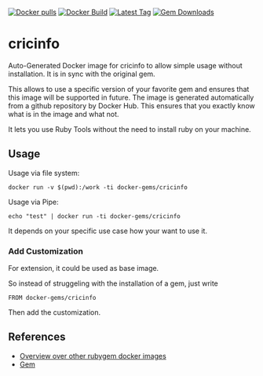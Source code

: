 [![Docker pulls](https://img.shields.io/docker/pulls/rubygem/cricinfo.svg)](https://hub.docker.com/r/rubygem/cricinfo/)
[![Docker Build](https://img.shields.io/docker/automated/rubygem/cricinfo.svg)](https://hub.docker.com/r/rubygem/cricinfo/)
[![Latest Tag](https://img.shields.io/github/tag/docker-rubygem/cricinfo.svg)](https://hub.docker.com/r/rubygem/cricinfo/)
[![Gem Downloads](https://img.shields.io/gem/dt/cricinfo.svg)](https://rubygems.org/gems/cricinfo/)
# cricinfo

Auto-Generated Docker image for cricinfo to allow simple usage without installation.
It is in sync with the original gem.

This allows to use a specific version of your favorite gem and ensures that this image will be supported in future.
The image is generated automatically from a github repository by Docker Hub.
This ensures that you exactly know what is in the image and what not.

It lets you use Ruby Tools without the need to install ruby on your machine.

## Usage

Usage via file system:

`docker run -v $(pwd):/work -ti docker-gems/cricinfo`

Usage via Pipe:

`echo "test" | docker run -ti docker-gems/cricinfo`

It depends on your specific use case how your want to use it.

### Add Customization

For extension, it could be used as base image.

So instead of struggeling with the installation of a gem, just write

`FROM docker-gems/cricinfo`

Then add the customization.

## References

 - [Overview over other rubygem docker images](https://github.com/thinkbot/docker-rubygem)
 - [Gem](https://rubygems.org/gems/cricinfo/)
